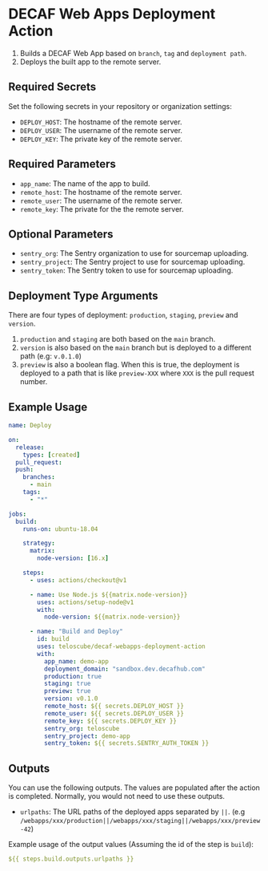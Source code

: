 # DECAF Web Apps Deployment Action

1. Builds a DECAF Web App based on `branch`, `tag` and `deployment path`.
2. Deploys the built app to the remote server.

## Required Secrets

Set the following secrets in your repository or organization settings:

- `DEPLOY_HOST`: The hostname of the remote server.
- `DEPLOY_USER`: The username of the remote server.
- `DEPLOY_KEY`: The private key of the remote server.

## Required Parameters

- `app_name`: The name of the app to build.
- `remote_host`: The hostname of the remote server.
- `remote_user`: The username of the remote server.
- `remote_key`: The private for the the remote server.

## Optional Parameters

- `sentry_org`: The Sentry organization to use for sourcemap uploading.
- `sentry_project`: The Sentry project to use for sourcemap uploading.
- `sentry_token`: The Sentry token to use for sourcemap uploading.

## Deployment Type Arguments

There are four types of deployment: `production`, `staging`, `preview` and `version`.

1. `production` and `staging` are both based on the `main` branch.
2. `version` is also based on the `main` branch but is deployed to a different path (e.g: `v.0.1.0`)
3. `preview` is also a boolean flag. When this is true, the deployment is deployed to a path that is like `preview-XXX` where `XXX` is the pull request number.

## Example Usage

```yml
name: Deploy

on:
  release:
    types: [created]
  pull_request:
  push:
    branches:
      - main
    tags:
      - "*"

jobs:
  build:
    runs-on: ubuntu-18.04

    strategy:
      matrix:
        node-version: [16.x]

    steps:
      - uses: actions/checkout@v1

      - name: Use Node.js ${{matrix.node-version}}
        uses: actions/setup-node@v1
        with:
          node-version: ${{matrix.node-version}}

      - name: "Build and Deploy"
        id: build
        uses: teloscube/decaf-webapps-deployment-action
        with:
          app_name: demo-app
          deployment_domain: "sandbox.dev.decafhub.com"
          production: true
          staging: true
          preview: true
          version: v0.1.0
          remote_host: ${{ secrets.DEPLOY_HOST }}
          remote_user: ${{ secrets.DEPLOY_USER }}
          remote_key: ${{ secrets.DEPLOY_KEY }}
          sentry_org: teloscube
          sentry_project: demo-app
          sentry_token: ${{ secrets.SENTRY_AUTH_TOKEN }}
```

## Outputs

You can use the following outputs. The values are populated after the action is completed. Normally, you would not need to use these outputs.

- `urlpaths`: The URL paths of the deployed apps separated by `||`. (e.g `/webapps/xxx/production||/webapps/xxx/staging||/webapps/xxx/preview-42`)

Example usage of the output values (Assuming the id of the step is `build`):

```yml
${{ steps.build.outputs.urlpaths }}
```
